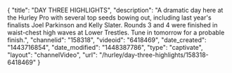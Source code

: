 {
    "title": "DAY THREE HIGHLIGHTS",
    "description": "A dramatic day here at the Hurley Pro with several top seeds bowing out, including last year's finalists Joel Parkinson and Kelly Slater. Rounds 3 and 4 were finished in waist-chest high waves at Lower Trestles. Tune in tomorrow for a probable finish.",
    "channelid": "158318",
    "videoid": "6418469",
    "date_created": "1443716854",
    "date_modified": "1448387786",
    "type": "captivate",
    "layout": "channelVideo",
    "url": "\/hurley\/day-three-highlights\/158318-6418469"
}
